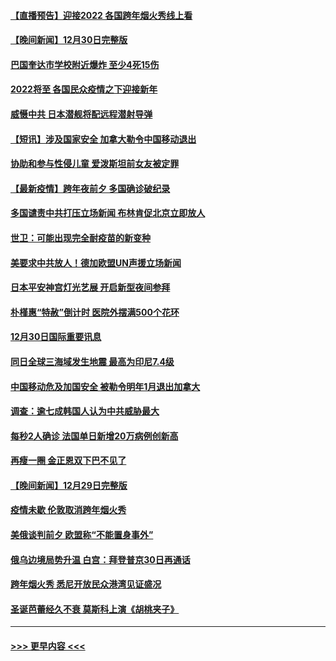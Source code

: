#### [【直播预告】迎接2022 各国跨年烟火秀线上看](../pages/prog202/a103308120.md?t=12311701) 
#### [【晚间新闻】12月30日完整版](../pages/prog202/a103307967.md?t=12311701) 
#### [巴国奎达市学校附近爆炸 至少4死15伤](../pages/prog202/a103307970.md?t=12311701) 
#### [2022将至 各国民众疫情之下迎接新年](../pages/prog202/a103307787.md?t=12311701) 
#### [威慑中共 日本潜舰将配远程潜射导弹](../pages/prog202/a103307756.md?t=12311701) 
#### [【短讯】涉及国家安全 加拿大勒令中国移动退出](../pages/prog202/a103307497.md?t=12311701) 
#### [协助和参与性侵儿童 爱泼斯坦前女友被定罪](../pages/prog202/a103307555.md?t=12311701) 
#### [【最新疫情】跨年夜前夕 多国确诊破纪录](../pages/prog202/a103307514.md?t=12311701) 
#### [多国谴责中共打压立场新闻 布林肯促北京立即放人](../pages/prog202/a103307473.md?t=12311701) 
#### [世卫：可能出现完全耐疫苗的新变种](../pages/prog202/a103306914.md?t=12311701) 
#### [美要求中共放人！德加欧盟UN声援立场新闻](../pages/prog202/a103306865.md?t=12311701) 
#### [日本平安神宫灯光艺展 开启新型夜间参拜](../pages/prog202/a103306858.md?t=12311701) 
#### [朴槿惠“特赦”倒计时 医院外摆满500个花环](../pages/prog202/a103306880.md?t=12311701) 
#### [12月30日国际重要讯息](../pages/prog202/a103306852.md?t=12311701) 
#### [同日全球三海域发生地震 最高为印尼7.4级](../pages/prog202/a103306790.md?t=12311701) 
#### [中国移动危及加国安全 被勒令明年1月退出加拿大](../pages/prog202/a103306816.md?t=12311701) 
#### [调查：逾七成韩国人认为中共威胁最大](../pages/prog202/a103306785.md?t=12311701) 
#### [每秒2人确诊 法国单日新增20万病例创新高](../pages/prog202/a103306694.md?t=12311701) 
#### [再瘦一圈 金正恩双下巴不见了](../pages/prog202/a103306683.md?t=12311701) 
#### [【晚间新闻】12月29日完整版](../pages/prog202/a103306559.md?t=12311701) 
#### [疫情未歇 伦敦取消跨年烟火秀](../pages/prog202/a103306668.md?t=12311701) 
#### [美俄谈判前夕 欧盟称“不能置身事外”](../pages/prog202/a103306644.md?t=12311701) 
#### [俄乌边境局势升温 白宫：拜登普京30日再通话](../pages/prog202/a103306391.md?t=12311701) 
#### [跨年烟火秀 悉尼开放民众港湾见证盛况](../pages/prog202/a103306534.md?t=12311701) 
#### [圣诞芭蕾经久不衰 莫斯科上演《胡桃夹子》](../pages/prog202/a103306352.md?t=12311701) 

----
#### [ >>> 更早内容 <<< ](../indexes/prog202-earlier.md)
